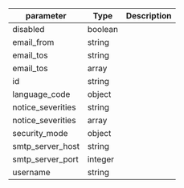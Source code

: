 | parameter | Type | Description |
| ----------- | ----------- |----------- |
| disabled  |  boolean  |    |
| email_from  |  string  |    |
| email_tos  |  string  |    |
| email_tos  |  array  |    |
| id  |  string  |    |
| language_code  |  object  |    |
| notice_severities  |  string  |    |
| notice_severities  |  array  |    |
| security_mode  |  object  |    |
| smtp_server_host  |  string  |    |
| smtp_server_port  |  integer  |    |
| username  |  string  |    |